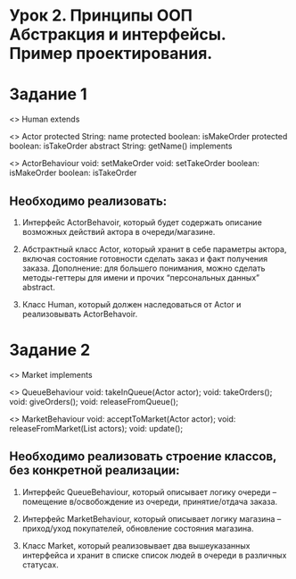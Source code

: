 # Урок 2. Принципы ООП Абстракция и интерфейсы. Пример проектирования.

# Задание 1

<> Human extends

<> Actor protected String: name protected boolean: isMakeOrder protected boolean: isTakeOrder abstract String: getName() implements

<> ActorBehaviour void: setMakeOrder void: setTakeOrder boolean: isMakeOrder boolean: isTakeOrder

## Необходимо реализовать:
1. Интерфейс ActorBehavoir,
который будет содержать
описание возможных
действий актора в
очереди/магазине.

2. Абстрактный класс Actor,
который хранит в себе
параметры актора, включая
состояние готовности сделать
заказ и факт получения
заказа. Дополнение: для большего понимания, можно сделать методы-геттеры для имени и прочих
“персональных данных” abstract.

3. Класс Human, который должен наследоваться от Actor и реализовывать ActorBehavoir.

# Задание 2

<> Market implements

<> QueueBehaviour void: takeInQueue(Actor actor); void: takeOrders(); void: giveOrders(); void: releaseFromQueue();

<> MarketBehaviour void: acceptToMarket(Actor actor); void: releaseFromMarket(List actors); void: update();

## Необходимо реализовать строение классов, без конкретной реализации:

1. Интерфейс QueueBehaviour, который описывает
логику очереди – помещение в/освобождение из
очереди, принятие/отдача заказа.

2. Интерфейс MarketBehaviour, который описывает
логику магазина – приход/уход покупателей,
обновление состояния магазина.

3. Класс Market, который реализовывает два
вышеуказанных интерфейса и хранит в списке
список людей в очереди в различных статусах.

